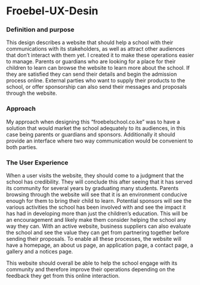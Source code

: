 # Froebel-UX-Desin

### Definition and purpose
This design describes a website that should help a school with their communications with its stakeholders, as well as attract other audiences that don’t interact with them yet. I created it to make these operations easier to manage. Parents or guardians who are looking for a place for their children to learn can browse the website to learn more about the school. If they are satisfied they can send their details and begin the admission process online. External parties who want to supply their products to the school, or offer sponsorship can also send their messages and proposals through the website.

### Approach
My approach when designing this “froebelschool.co.ke” was to have a solution that would market the school adequately to its audiences, in this case being parents or guardians and sponsors. Additionally it should provide an interface where two way communication would be convenient to both parties.

### The User Experience
When a user visits the website, they should come to a judgment that the school has credibility. They will conclude this after seeing that it has served its community for several years by graduating many students. Parents browsing through the website will see that it is an environment conducive enough for them to bring their child to learn. Potential sponsors will see the various activities the school has been involved with and see the impact it has had in developing more than just the children’s education. This will be an encouragement and likely make them consider helping the school any way they can. With an active website, business suppliers can also evaluate the school and see the value they can get from partnering together before sending their proposals.
To enable all these processes, the website will have a homepage, an about us page, an application page, a contact page, a gallery and a notices page.

This website should overall be able to help the school engage with its community and therefore improve their operations depending on the feedback they get from this online interaction.
